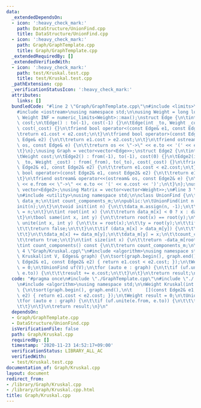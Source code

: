 ```yaml
---
data:
  _extendedDependsOn:
  - icon: ':heavy_check_mark:'
    path: DataStructure/UnionFind.cpp
    title: DataStructure/UnionFind.cpp
  - icon: ':heavy_check_mark:'
    path: Graph/GraphTemplate.cpp
    title: Graph/GraphTemplate.cpp
  _extendedRequiredBy: []
  _extendedVerifiedWith:
  - icon: ':heavy_check_mark:'
    path: test/Kruskal.test.cpp
    title: test/Kruskal.test.cpp
  _pathExtension: cpp
  _verificationStatusIcon: ':heavy_check_mark:'
  attributes:
    links: []
  bundledCode: "#line 2 \"Graph/GraphTemplate.cpp\"\n#include <limits>\n#include <vector>\n\
    #include <iostream>\nusing namespace std;\n\nusing Weight = long long;\nconstexpr\
    \ Weight INF = numeric_limits<Weight>::max();\nstruct Edge {\n\tint to;\n\tWeight\
    \ cost;\n\tEdge() : to(-1), cost(-1) {}\n\tEdge(int _to, Weight _cost = 1) : to(_to),\
    \ cost(_cost) {}\n\tfriend bool operator<(const Edge& e1, const Edge& e2) {\n\t\
    \treturn e1.cost < e2.cost;\n\t}\n\tfriend bool operator>(const Edge& e1, const\
    \ Edge& e2) {\n\t\treturn e1.cost > e2.cost;\n\t}\n\tfriend ostream& operator<<(ostream&\
    \ os, const Edge& e) {\n\t\treturn os << \"->\" << e.to << '(' << e.cost << ')';\n\
    \t}\n};\nusing Graph = vector<vector<Edge>>;\nstruct Edge2 {\n\tint from, to;\n\
    \tWeight cost;\n\tEdge2() : from(-1), to(-1), cost(0) {}\n\tEdge2(int _from, int\
    \ _to, Weight _cost) : from(_from), to(_to), cost(_cost) {}\n\tfriend bool operator<(const\
    \ Edge2& e1, const Edge2& e2) {\n\t\treturn e1.cost < e2.cost;\n\t}\n\tfriend\
    \ bool operator>(const Edge2& e1, const Edge2& e2) {\n\t\treturn e1.cost > e2.cost;\n\
    \t}\n\tfriend ostream& operator<<(ostream& os, const Edge2& e) {\n\t\treturn os\
    \ << e.from << \"->\" << e.to << '(' << e.cost << ')';\n\t}\n};\nusing Edges =\
    \ vector<Edge2>;\nusing Matrix = vector<vector<Weight>>;\n#line 3 \"DataStructure/UnionFind.cpp\"\
    \n#include <utility>\nusing namespace std;\n\nclass UnionFind {\n\tvector<int>\
    \ data_m;\n\tint count_components_m;\n\npublic:\n\tUnionFind(int n = 0) {\n\t\t\
    init(n);\n\t}\n\tvoid init(int n) {\n\t\tdata_m.assign(n, -1);\n\t\tcount_components_m\
    \ = n;\n\t}\n\tint root(int x) {\n\t\treturn data_m[x] < 0 ? x : data_m[x] = root(data_m[x]);\n\
    \t}\n\tbool same(int x, int y) {\n\t\treturn root(x) == root(y);\n\t}\n\tbool\
    \ unite(int x, int y) {\n\t\tx = root(x);\n\t\ty = root(y);\n\t\tif (x == y) {\n\
    \t\t\treturn false;\n\t\t}\n\t\tif (data_m[x] > data_m[y]) {\n\t\t\tswap(x, y);\n\
    \t\t}\n\t\tdata_m[x] += data_m[y];\n\t\tdata_m[y] = x;\n\t\tcount_components_m--;\n\
    \t\treturn true;\n\t}\n\tint size(int x) {\n\t\treturn -data_m[root(x)];\n\t}\n\
    \tint count_components() const {\n\t\treturn count_components_m;\n\t}\n};\n#line\
    \ 4 \"Graph/Kruskal.cpp\"\n#include <algorithm>\nusing namespace std;\n\nWeight\
    \ Kruskal(int V, Edges& graph) {\n\tsort(graph.begin(), graph.end(),\n\t     [](const\
    \ Edge2& e1, const Edge2& e2) { return e1.cost < e2.cost; });\n\tWeight result\
    \ = 0;\n\tUnionFind uf(V);\n\tfor (auto e : graph) {\n\t\tif (uf.unite(e.from,\
    \ e.to)) {\n\t\t\tresult += e.cost;\n\t\t}\n\t}\n\treturn result;\n}\n"
  code: "#pragma once\n#include \"./GraphTemplate.cpp\"\n#include \"./../DataStructure/UnionFind.cpp\"\
    \n#include <algorithm>\nusing namespace std;\n\nWeight Kruskal(int V, Edges& graph)\
    \ {\n\tsort(graph.begin(), graph.end(),\n\t     [](const Edge2& e1, const Edge2&\
    \ e2) { return e1.cost < e2.cost; });\n\tWeight result = 0;\n\tUnionFind uf(V);\n\
    \tfor (auto e : graph) {\n\t\tif (uf.unite(e.from, e.to)) {\n\t\t\tresult += e.cost;\n\
    \t\t}\n\t}\n\treturn result;\n}\n"
  dependsOn:
  - Graph/GraphTemplate.cpp
  - DataStructure/UnionFind.cpp
  isVerificationFile: false
  path: Graph/Kruskal.cpp
  requiredBy: []
  timestamp: '2020-11-23 14:52:17+09:00'
  verificationStatus: LIBRARY_ALL_AC
  verifiedWith:
  - test/Kruskal.test.cpp
documentation_of: Graph/Kruskal.cpp
layout: document
redirect_from:
- /library/Graph/Kruskal.cpp
- /library/Graph/Kruskal.cpp.html
title: Graph/Kruskal.cpp
---
```

